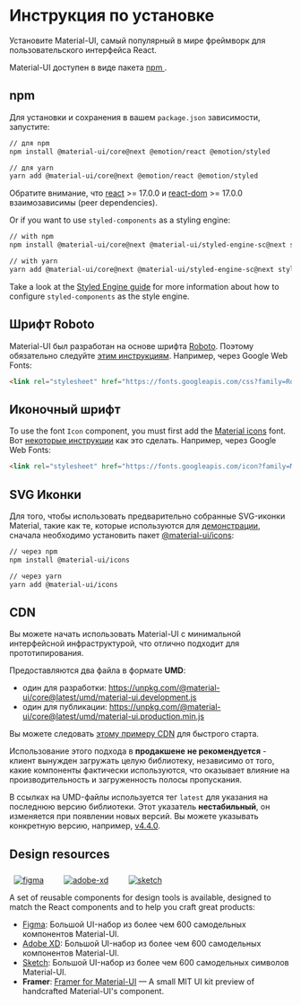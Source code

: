 # Инструкция по установке

<p class="description">Установите Material-UI, самый популярный в мире фреймворк для пользовательского интерфейса React.</p>

Material-UI доступен в виде пакета [ npm ](https://www.npmjs.com/package/@material-ui/core).

## npm

Для установки и сохранения в вашем ` package.json ` зависимости, запустите:

```sh
// для npm
npm install @material-ui/core@next @emotion/react @emotion/styled

// для yarn
yarn add @material-ui/core@next @emotion/react @emotion/styled
```

<!-- #react-peer-version -->

Обратите внимание, что [react](https://www.npmjs.com/package/react) >= 17.0.0 и [react-dom](https://www.npmjs.com/package/react-dom) >= 17.0.0 взаимозависимы (peer dependencies).

Or if you want to use `styled-components` as a styling engine:

```sh
// with npm
npm install @material-ui/core@next @material-ui/styled-engine-sc@next styled-components

// with yarn
yarn add @material-ui/core@next @material-ui/styled-engine-sc@next styled-components
```

Take a look at the [Styled Engine guide](/guides/styled-engine/) for more information about how to configure `styled-components` as the style engine.

## Шрифт Roboto

Material-UI был разработан на основе шрифта [Roboto](https://fonts.google.com/specimen/Roboto). Поэтому обязательно следуйте [этим инструкциям](/components/typography/#general). Например, через Google Web Fonts:

```html
<link rel="stylesheet" href="https://fonts.googleapis.com/css?family=Roboto:300,400,500,700&display=swap" />
```

## Иконочный шрифт

To use the font `Icon` component, you must first add the [Material icons](https://fonts.google.com/icons) font. Вот [некоторые инструкции](/components/icons/#font-icons) как это сделать. Например, через Google Web Fonts:

```html
<link rel="stylesheet" href="https://fonts.googleapis.com/icon?family=Material+Icons" />
```

## SVG Иконки

Для того, чтобы использовать предварительно собранные SVG-иконки Material, такие как те, которые используются для [демонстрации](/components/icons/), сначала необходимо установить пакет [@material-ui/icons](https://www.npmjs.com/package/@material-ui/icons):

```sh
// через npm
npm install @material-ui/icons

// через yarn
yarn add @material-ui/icons
```

## CDN

Вы можете начать использовать Material-UI с минимальной интерфейсной инфраструктурой, что отлично подходит для прототипирования.

Предоставляются два файла в формате **UMD**:

- один для разработки: https://unpkg.com/@material-ui/core@latest/umd/material-ui.development.js
- один для публикации: https://unpkg.com/@material-ui/core@latest/umd/material-ui.production.min.js

Вы можете следовать [этому примеру CDN](https://github.com/mui-org/material-ui/tree/master/examples/cdn) для быстрого старта.

Использование этого подхода в **продакшене** **не рекомендуется** - клиент вынужден загружать целую библиотеку, независимо от того, какие компоненты фактически используются, что оказывает влияние на производительность и загруженность полосы пропускания.

В ссылках на UMD-файлы используется тег `latest` для указания на последнюю версию библиотеки. Этот указатель **нестабильный**, он изменяется при появлении новых версий. Вы можете указывать конкретную версию, например, [v4.4.0](https://unpkg.com/@material-ui/core@4.4.0/umd/material-ui.development.js).

## Design resources

<a href="https://material-ui.com/store/items/figma-react/?utm_source=docs&utm_medium=referral&utm_campaign=installation-figma" style="margin-left: 8px; margin-top: 8px; display: inline-block;"><img src="/static/images/download-figma.svg" alt="figma" /></a>
<a href="https://material-ui.com/store/items/adobe-xd-react/?utm_source=docs&utm_medium=referral&utm_campaign=installation-adobe-xd" style="margin-left: 32px; margin-top: 8px; display: inline-block;"><img src="/static/images/download-adobe-xd.svg" alt="adobe-xd" /></a>
<a href="https://material-ui.com/store/items/sketch-react/?utm_source=docs&utm_medium=referral&utm_campaign=installation-sketch" style="margin-left: 32px; margin-top: 8px; display: inline-block;"><img src="/static/images/download-sketch.svg" alt="sketch" /></a>

A set of reusable components for design tools is available, designed to match the React components and to help you craft great products:

- [Figma](https://material-ui.com/store/items/figma-react/?utm_source=docs&utm_medium=referral&utm_campaign=installation-figma): Большой UI-набор из более чем 600 самодельных компонентов Material-UI.
- [Adobe XD](https://material-ui.com/store/items/adobe-xd-react/?utm_source=docs&utm_medium=referral&utm_campaign=installation-adobe-xd): Большой UI-набор из более чем 600 самодельных компонентов Material-UI.
- [Sketch](https://material-ui.com/store/items/sketch-react/?utm_source=docs&utm_medium=referral&utm_campaign=installation-sketch): Большой UI-набор из более чем 600 самодельных символов Material-UI.
- **Framer**: [Framer for Material-UI](https://packages.framer.com/package/material-ui/material-ui) — A small MIT UI kit preview of handcrafted Material-UI's component.
